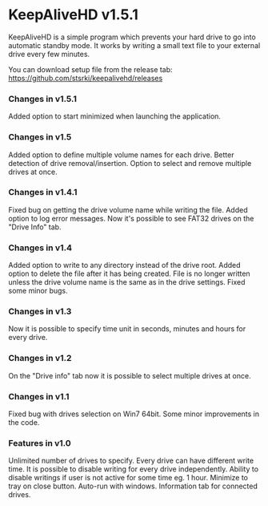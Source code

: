 # KeepAliveHD v1.5.1
KeepAliveHD is a simple program which prevents your hard drive to go into automatic standby mode. It works by writing a small text file to your external drive every few minutes.

You can download setup file from the release tab: https://github.com/stsrki/keepalivehd/releases

### Changes in v1.5.1
Added option to start minimized when launching the application.

### Changes in v1.5
Added option to define multiple volume names for each drive.
Better detection of drive removal/insertion.
Option to select and remove multiple drives at once.

### Changes in v1.4.1
Fixed bug on getting the drive volume name while writing the file.
Added option to log error messages.
Now it's possible to see FAT32 drives on the "Drive Info" tab.

### Changes in v1.4
Added option to write to any directory instead of the drive root.
Added option to delete the file after it has being created.
File is no longer written unless the drive volume name is the same as in the drive settings.
Fixed some minor bugs.

### Changes in v1.3
Now it is possible to specify time unit in seconds, minutes and hours for every drive.

### Changes in v1.2
On the "Drive info" tab now it is possible to select multiple drives at once.

### Changes in v1.1
Fixed bug with drives selection on Win7 64bit.
Some minor improvements in the code.

### Features in v1.0
Unlimited number of drives to specify.
Every drive can have different write time.
It is possible to disable writing for every drive independently.
Ability to disable writings if user is not active for some time eg. 1 hour.
Minimize to tray on close button.
Auto-run with windows.
Information tab for connected drives.
